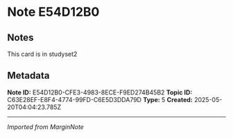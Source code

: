 # Note E54D12B0

## Notes

This card is in studyset2

## Metadata

**Note ID:** E54D12B0-CFE3-4983-8ECE-F9ED274B45B2
**Topic ID:** C63E28EF-E8F4-4774-99FD-C6E5D3DDA79D
**Type:** 5
**Created:** 2025-05-20T04:04:23.785Z

---
*Imported from MarginNote*